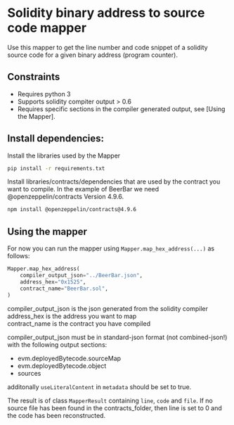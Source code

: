 # Solidity binary address to source code mapper
Use this mapper to get the line number and code snippet of a solidity source code for a given binary address (program counter).

## Constraints
* Requires python 3
* Supports solidity compiter output > 0.6
* Requires specific sections in the compiler generated output, see [Using the Mapper].

## Install dependencies:

Install the libraries used by the Mapper

```bash
pip install -r requirements.txt
```

Install libraries/contracts/dependencies that are used by the contract you want to compile.
In the example of BeerBar we need @openzeppelin/contracts Version 4.9.6.
```bash
npm install @openzeppelin/contracts@4.9.6  
```

## Using the mapper

For now you can run the mapper using ``Mapper.map_hex_address(...)`` as follows:

```python
Mapper.map_hex_address(
    compiler_output_json="../BeerBar.json",
    address_hex="0x1525",
    contract_name="BeerBar.sol",
)
```

compiler_output_json is the json generated from the solidity compiler<br>
address_hex is the address you want to map<br>
contract_name is the contract you have compiled<br>

compiler_output_json must be in standard-json format (not combined-json!) with the following output sections:
* evm.deployedBytecode.sourceMap
* evm.deployedBytecode.object
* sources 

additonally `useLiteralContent` in `metadata` should be set to true.

The result is of class ``MapperResult`` containing `line`, `code` and `file`.
If no source file has been found in the contracts_folder, then line is set to 0 and the code has been reconstructed.



